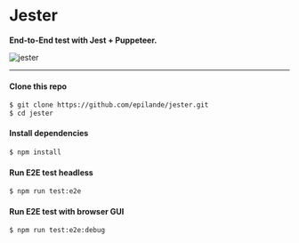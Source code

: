 # Jester

**End-to-End test with Jest + Puppeteer.**

![jester](https://i.imgur.com/6SXC43r.gif)

---

#### Clone this repo

```bash
$ git clone https://github.com/epilande/jester.git
$ cd jester
```

#### Install dependencies

```bash
$ npm install
```

#### Run E2E test headless

```bash
$ npm run test:e2e
```

#### Run E2E test with browser GUI

```bash
$ npm run test:e2e:debug
```
